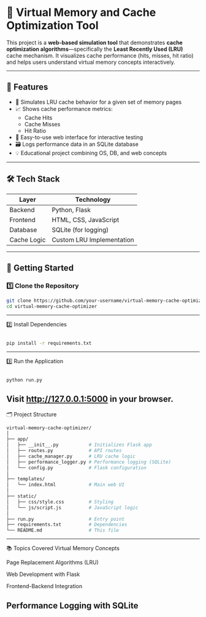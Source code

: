 # 🧠 Virtual Memory and Cache Optimization Tool

This project is a **web-based simulation tool** that demonstrates **cache optimization algorithms**—specifically the **Least Recently Used (LRU)** cache mechanism. It visualizes cache performance (hits, misses, hit ratio) and helps users understand virtual memory concepts interactively.

---

## 📌 Features

- 🔄 Simulates LRU cache behavior for a given set of memory pages
- 📈 Shows cache performance metrics:
  - Cache Hits
  - Cache Misses
  - Hit Ratio
- 🧠 Easy-to-use web interface for interactive testing
- 🗃️ Logs performance data in an SQLite database
- 💡 Educational project combining OS, DB, and web concepts

---

## 🛠️ Tech Stack

| Layer       | Technology        |
|-------------|-------------------|
| Backend     | Python, Flask     |
| Frontend    | HTML, CSS, JavaScript |
| Database    | SQLite (for logging) |
| Cache Logic | Custom LRU Implementation |

---

## 🚀 Getting Started

### 1️⃣ Clone the Repository

```bash
git clone https://github.com/your-username/virtual-memory-cache-optimizer.git
cd virtual-memory-cache-optimizer
```
---
2️⃣ Install Dependencies
```bash

pip install -r requirements.txt

```
---
3️⃣ Run the Application
```bash

python run.py
```
Visit http://127.0.0.1:5000 in your browser.
---
🗂️ Project Structure
```bash
virtual-memory-cache-optimizer/
│
├── app/
│   ├── __init__.py           # Initializes Flask app
│   ├── routes.py             # API routes
│   ├── cache_manager.py      # LRU cache logic
│   ├── performance_logger.py # Performance logging (SQLite)
│   └── config.py             # Flask configuration
│
├── templates/
│   └── index.html            # Main web UI
│
├── static/
│   ├── css/style.css         # Styling
│   └── js/script.js          # JavaScript logic
│
├── run.py                    # Entry point
├── requirements.txt          # Dependencies
└── README.md                 # This file


```

---
📚 Topics Covered
Virtual Memory Concepts

Page Replacement Algorithms (LRU)

Web Development with Flask

Frontend-Backend Integration

Performance Logging with SQLite
---
